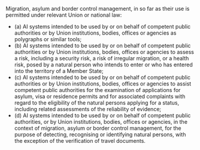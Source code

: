 Migration,  asylum  and  border  control  management,  in  so  far  as  their  use  is  permitted  under  relevant  Union  or national  law:
- (a) AI systems intended to be used by or on behalf of competent public authorities or by Union institutions, bodies, offices  or  agencies  as  polygraphs  or  similar  tools;
- (b) AI systems intended to be used by or on behalf of competent public authorities or by Union institutions, bodies, offices or agencies to assess a risk, including a security risk, a risk of irregular migration, or a health risk, posed by a  natural  person  who  intends  to  enter  or  who  has  entered  into  the  territory  of  a  Member  State;
- (c) AI systems intended to be used by or on behalf of competent public authorities or by Union institutions, bodies, offices or agencies to assist competent public authorities for the examination of applications for asylum, visa or residence permits and for associated complaints with regard to the eligibility of the natural persons applying for a  status,  including  related  assessments  of  the  reliability  of  evidence;
- (d) AI systems intended to be used by or on behalf of competent public authorities, or by Union institutions, bodies, offices  or  agencies,  in  the  context  of  migration,  asylum  or  border  control  management,  for  the  purpose  of detecting, recognising or identifying natural persons, with the exception of the verification of travel documents.
